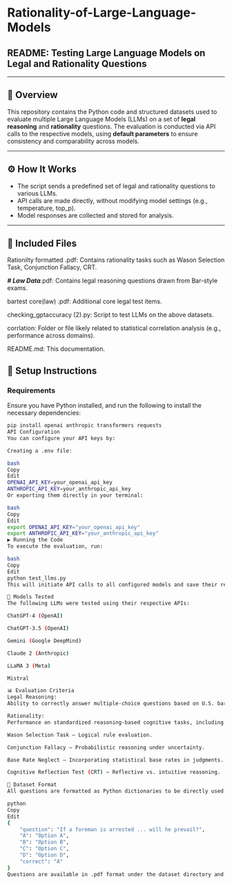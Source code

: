 # Rationality-of-Large-Language-Models

## README: Testing Large Language Models on Legal and Rationality Questions

---

## 🧠 Overview

This repository contains the Python code and structured datasets used to evaluate multiple Large Language Models (LLMs) on a set of **legal reasoning** and **rationality** questions. The evaluation is conducted via API calls to the respective models, using **default parameters** to ensure consistency and comparability across models.

---

## ⚙️ How It Works

- The script sends a predefined set of legal and rationality questions to various LLMs.
- API calls are made directly, without modifying model settings (e.g., temperature, top_p).
- Model responses are collected and stored for analysis.

---
## 📁 Included Files

Rationilty formatted .pdf: Contains rationality tasks such as Wason Selection Task, Conjunction Fallacy, CRT.

___# Law Data___.pdf: Contains legal reasoning questions drawn from Bar-style exams.

bartest core(law) .pdf: Additional core legal test items.

checking_gptaccuracy (2).py: Script to test LLMs on the above datasets.


corrlation: Folder or file likely related to statistical correlation analysis (e.g., performance across domains).

README.md: This documentation.

## 🔧 Setup Instructions

### Requirements

Ensure you have Python installed, and run the following to install the necessary dependencies:

```bash
pip install openai anthropic transformers requests
API Configuration
You can configure your API keys by:

Creating a .env file:

bash
Copy
Edit
OPENAI_API_KEY=your_openai_api_key
ANTHROPIC_API_KEY=your_anthropic_api_key
Or exporting them directly in your terminal:

bash
Copy
Edit
export OPENAI_API_KEY="your_openai_api_key"
export ANTHROPIC_API_KEY="your_anthropic_api_key"
▶️ Running the Code
To execute the evaluation, run:

bash
Copy
Edit
python test_llms.py
This will initiate API calls to all configured models and save their responses to local files for further evaluation.

🤖 Models Tested
The following LLMs were tested using their respective APIs:

ChatGPT-4 (OpenAI)

ChatGPT-3.5 (OpenAI)

Gemini (Google DeepMind)

Claude 2 (Anthropic)

LLaMA 3 (Meta)

Mistral

📊 Evaluation Criteria
Legal Reasoning:
Ability to correctly answer multiple-choice questions based on U.S. bar exam formats.

Rationality:
Performance on standardized reasoning-based cognitive tasks, including:

Wason Selection Task – Logical rule evaluation.

Conjunction Fallacy – Probabilistic reasoning under uncertainty.

Base Rate Neglect – Incorporating statistical base rates in judgments.

Cognitive Reflection Test (CRT) – Reflective vs. intuitive reasoning.

📁 Dataset Format
All questions are formatted as Python dictionaries to be directly used in API calls. Example format:

python
Copy
Edit
{
    "question": "If a foreman is arrested ... will he prevail?",
    "A": "Option A",
    "B": "Option B",
    "C": "Option C",
    "D": "Option D",
    "correct": "A"
}
Questions are available in .pdf format under the dataset directory and are designed for compatibility with any LLM testing pipeline.
